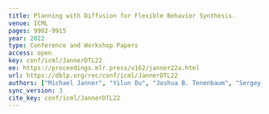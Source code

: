 ```yaml
---
title: Planning with Diffusion for Flexible Behavior Synthesis.
venue: ICML
pages: 9902-9915
year: 2022
type: Conference and Workshop Papers
access: open
key: conf/icml/JannerDTL22
ee: https://proceedings.mlr.press/v162/janner22a.html
url: https://dblp.org/rec/conf/icml/JannerDTL22
authors: ["Michael Janner", "Yilun Du", "Joshua B. Tenenbaum", "Sergey Levine"]
sync_version: 3
cite_key: conf/icml/JannerDTL22
---
```

